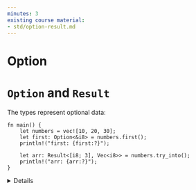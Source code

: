 ```yaml
---
minutes: 3
existing course material:
- std/option-result.md
---
```


<!-- NOTES:
Note that Result is addressed in a lot more detail in day 3
-->
# Option

# `Option` and `Result`

The types represent optional data:

```rust,editable
fn main() {
    let numbers = vec![10, 20, 30];
    let first: Option<&i8> = numbers.first();
    println!("first: {first:?}");

    let arr: Result<[i8; 3], Vec<i8>> = numbers.try_into();
    println!("arr: {arr:?}");
}
```

<details>

* `Option` and `Result` are widely used not just in the standard library.
* `Option<&T>` has zero space overhead compared to `&T`.
* `Result` is the standard type to implement error handling as we will see on Day 3.
* `try_into` attempts to convert the vector into a fixed-sized array. This can fail:
  * If the vector has the right size, `Result::Ok` is returned with the array.
  * Otherwise, `Result::Err` is returned with the original vector.

</details>
